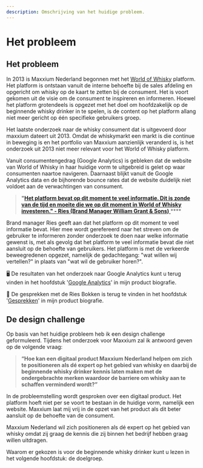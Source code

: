 ```yaml
---
description: Omschrijving van het huidige probleem.
---
```


# Het probleem

## **Het probleem**

In 2013 is Maxxium Nederland begonnen met het [World of Whisky](https://www.worldofwhisky.nl) platform. Het platform is ontstaan vanuit de interne behoefte bij de sales afdeling en opgericht om whisky op de kaart te zetten bij de consument. Het is voort gekomen uit de visie om de consument te inspireren en informeren. Hoewel het platform grotendeels is opgezet met het doel om hoofdzakelijk op de beginnende whisky drinker in te spelen, is de content op het platform allang niet meer gericht op één specifieke gebruikers groep.   

Het laatste onderzoek naar de whisky consument dat is uitgevoerd door maxxium dateert uit 2013. Omdat de whiskymarkt een markt is die continue in beweging is en het portfolio van Maxxium aanzienlijk veranderd is, is het onderzoek uit 2013 niet meer relevant voor het World of Whisky platform. 

Vanuit consumentengedrag \(Google Analytics\) is gebleken dat de website van World of Whisky in haar huidige vorm te uitgebreid is gelet op waar consumenten naartoe navigeren. Daarnaast blijkt vanuit de Google Analytics data en de bijhorende bounce rates dat de website duidelijk niet voldoet aan de verwachtingen van consument.  

> **"**[**Het platform bevat op dit moment te veel informatie. Dit is zonde van de tijd en moeite die we op dit moment in World of Whisky investeren." - Ries \(Brand Manager William Grant & Sons\)** ](https://app.gitbook.com/@shelly-stoop/s/world-of-whisky/design-brief-en-planning/1.4-onderzoeksmethoden/gesprekken)\*\*\*\*

Brand manager Ries geeft aan dat het platform op dit moment te veel informatie bevat. Hier mee wordt gerefereerd naar het streven om de gebruiker te informeren zonder onderzoek te doen naar welke informatie gewenst is, met als gevolg dat het platform te veel informatie bevat die niet aansluit op de behoefte van gebruikers. Het platform is met de verkeerde beweegredenen opgezet, namelijk de gedachtegang: "wat willen wij vertellen?" in plaats van "wat wil de gebruiker horen?".

🖥 De resultaten van het onderzoek naar Google Analytics kunt u terug vinden in het hoofdstuk '[Google Analytics](https://app.gitbook.com/@shelly-stoop/s/world-of-whisky/design-brief-en-planning/1.4-onderzoeksmethoden/online-analytics)' in mijn product biografie.  

💬 De gesprekken met de Ries Bokken is terug te vinden in het hoofdstuk '[Gesprekken](https://app.gitbook.com/@shelly-stoop/s/world-of-whisky/design-brief-en-planning/1.4-onderzoeksmethoden/gesprekken)' in mijn product biografie. 

## De design challenge

Op basis van het huidige probleem heb ik een design challenge geformuleerd. Tijdens het onderzoek voor Maxxium zal ik antwoord geven op de volgende vraag:

> **“Hoe kan een digitaal product Maxxium Nederland helpen om zich te positioneren als dé expert op het gebied van whisky en daarbij de beginnende whisky drinker kennis laten maken met de ondergebrachte merken waardoor de barriere om whisky aan te schaffen verminderd wordt?”**

In de probleemstelling wordt gesproken over een digitaal product. Het platform hoeft niet per se voort te bestaan in de huidige vorm, namelijk een website. Maxxium laat mij vrij in de opzet van het product als dit beter aansluit op de behoefte van de consument.  

Maxxium Nederland wil zich positioneren als dé expert op het gebied van whisky omdat zij graag de kennis die zij binnen het bedrijf hebben graag willen uitdragen. 

Waarom er gekozen is voor de beginnende whisky drinker kunt u lezen in het volgende hoofdstuk: de doelgroep. 

~~~~



